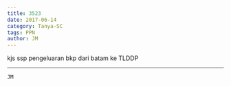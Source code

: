 ```yaml
---
title: 3523
date: 2017-06-14
category: Tanya-SC
tags: PPN
author: JM
---
```


kjs ssp pengeluaran bkp dari batam ke TLDDP

---



`JM`
